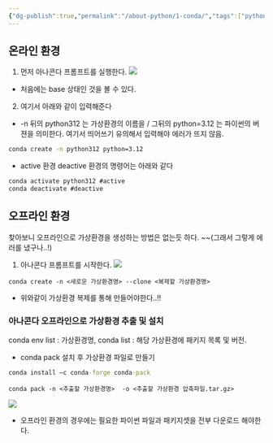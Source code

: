 ```yaml
---
{"dg-publish":true,"permalink":"/about-python/1-conda/","tags":["python"]}
---
```


## 온라인 환경 

1. 먼저 아나콘다 프롬프트를 실행한다. 
![](https://i.imgur.com/gVeo07n.png)
- 처음에는 base 상태인 것을 볼 수 있다. 

2.  여기서 아래와 같이 입력해준다 
- -n 뒤의 python312 는 가상환경의 이름을 / 그뒤의 python=3.12 는 파이썬의 버젼을 의미한다. 
  여기서 띄어쓰기 유의해서 입력해야 에러가 뜨지 않음.
  
```cmd
conda create -n python312 python=3.12
```

- active 환경 deactive 환경의 명령어는 아래와 같다 
```cmd 
conda activate python312 #active 
conda deactivate #deactive 
```


## 오프라인 환경

찾아보니 오프라인으로 가상환경을 생성하는 방법은 없는듯 하다. ~~(그래서 그렇게 에러를 냈구나..!)

1. 아나콘다 프롬프트를 시작한다.
![](https://i.imgur.com/gVeo07n.png)

```
conda create -n <새로운 가상환경명> --clone <복제할 가상환경명> 

```
- 위와같이 가상환경 복제를 통해 만들어야한다..!! 

### 아나콘다 오프라인으로 가상환경 추출 및 설치 
conda env list : 가상환경명, 
conda list : 해당 가상환경에 패키지 목록 및 버전. 

- conda pack 설치 후 가상환경 파일로 만들기 
```cmd 
conda install –c conda-forge conda-pack 
``` 
`conda pack -n <추출할 가상환경명>  -o <추출할 가상환경 압축파일.tar.gz>`

![](https://i.imgur.com/2t5zsaU.png)


- 오프라인 환경의 경우에는 필요한 파이썬 파일과 패키지셋을 전부 다운로드 해야한다. 